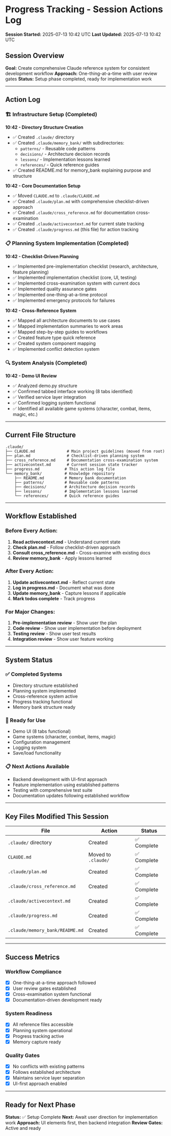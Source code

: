 # Progress Tracking - Session Actions Log

**Session Started:** 2025-07-13 10:42 UTC
**Last Updated:** 2025-07-13 10:42 UTC

## Session Overview
**Goal:** Create comprehensive Claude reference system for consistent development workflow
**Approach:** One-thing-at-a-time with user review gates
**Status:** Setup phase completed, ready for implementation work

---

## Action Log

### 🏗️ Infrastructure Setup (Completed)

**10:42 - Directory Structure Creation**
- ✅ Created `.claude/` directory
- ✅ Created `.claude/memory_bank/` with subdirectories:
  - `patterns/` - Reusable code patterns
  - `decisions/` - Architecture decision records
  - `lessons/` - Implementation lessons learned
  - `references/` - Quick reference guides
- ✅ Created README.md for memory_bank explaining purpose and structure

**10:42 - Core Documentation Setup**
- ✅ Moved `CLAUDE.md` to `.claude/CLAUDE.md`
- ✅ Created `.claude/plan.md` with comprehensive checklist-driven approach
- ✅ Created `.claude/cross_reference.md` for documentation cross-examination
- ✅ Created `.claude/activecontext.md` for current state tracking
- ✅ Created `.claude/progress.md` (this file) for action tracking

### 📋 Planning System Implementation (Completed)

**10:42 - Checklist-Driven Planning**
- ✅ Implemented pre-implementation checklist (research, architecture, feature planning)
- ✅ Implemented implementation checklist (core, UI, testing)
- ✅ Implemented cross-examination system with current docs
- ✅ Implemented quality assurance gates
- ✅ Implemented one-thing-at-a-time protocol
- ✅ Implemented emergency protocols for failures

**10:42 - Cross-Reference System**
- ✅ Mapped all architecture documents to use cases
- ✅ Mapped implementation summaries to work areas
- ✅ Mapped step-by-step guides to workflows
- ✅ Created feature type quick reference
- ✅ Created system component mapping
- ✅ Implemented conflict detection system

### 🔍 System Analysis (Completed)

**10:42 - Demo UI Review**
- ✅ Analyzed demo.py structure
- ✅ Confirmed tabbed interface working (8 tabs identified)
- ✅ Verified service layer integration
- ✅ Confirmed logging system functional
- ✅ Identified all available game systems (character, combat, items, magic, etc.)

---

## Current File Structure

```
.claude/
├── CLAUDE.md              # Main project guidelines (moved from root)
├── plan.md                # Checklist-driven planning system
├── cross_reference.md     # Documentation cross-examination system
├── activecontext.md       # Current session state tracker
├── progress.md           # This action log file
└── memory_bank/          # Knowledge repository
    ├── README.md         # Memory bank documentation
    ├── patterns/         # Reusable code patterns
    ├── decisions/        # Architecture decision records
    ├── lessons/          # Implementation lessons learned
    └── references/       # Quick reference guides
```

---

## Workflow Established

### Before Every Action:
1. **Read activecontext.md** - Understand current state
2. **Check plan.md** - Follow checklist-driven approach
3. **Consult cross_reference.md** - Cross-examine with existing docs
4. **Review memory_bank** - Apply lessons learned

### After Every Action:
1. **Update activecontext.md** - Reflect current state
2. **Log in progress.md** - Document what was done
3. **Update memory_bank** - Capture lessons if applicable
4. **Mark todos complete** - Track progress

### For Major Changes:
1. **Pre-implementation review** - Show user the plan
2. **Code review** - Show user implementation before deployment
3. **Testing review** - Show user test results
4. **Integration review** - Show user feature working

---

## System Status

### ✅ Completed Systems
- Directory structure established
- Planning system implemented
- Cross-reference system active
- Progress tracking functional
- Memory bank structure ready

### 🔄 Ready for Use
- Demo UI (8 tabs functional)
- Game systems (character, combat, items, magic)
- Configuration management
- Logging system
- Save/load functionality

### 📋 Next Actions Available
- Backend development with UI-first approach
- Feature implementation using established patterns
- Testing with comprehensive test suite
- Documentation updates following established workflow

---

## Key Files Modified This Session

| File | Action | Status |
|------|--------|---------|
| `.claude/` directory | Created | ✅ Complete |
| `CLAUDE.md` | Moved to `.claude/` | ✅ Complete |
| `.claude/plan.md` | Created | ✅ Complete |
| `.claude/cross_reference.md` | Created | ✅ Complete |
| `.claude/activecontext.md` | Created | ✅ Complete |
| `.claude/progress.md` | Created | ✅ Complete |
| `.claude/memory_bank/README.md` | Created | ✅ Complete |

---

## Success Metrics

### Workflow Compliance
- [x] One-thing-at-a-time approach followed
- [x] User review gates established
- [x] Cross-examination system functional
- [x] Documentation-driven development ready

### System Readiness
- [x] All reference files accessible
- [x] Planning system operational
- [x] Progress tracking active
- [x] Memory capture ready

### Quality Gates
- [x] No conflicts with existing patterns
- [x] Follows established architecture
- [x] Maintains service layer separation
- [x] UI-first approach enabled

---

## Ready for Next Phase
**Status:** ✅ Setup Complete
**Next:** Await user direction for implementation work
**Approach:** UI elements first, then backend integration
**Review Gates:** Active and ready